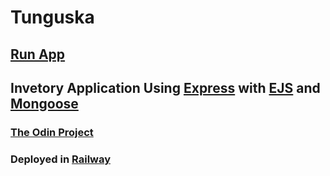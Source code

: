 # Tunguska
## [Run App](https://tunguska-production.up.railway.app/)
## Invetory Application Using [Express](https://expressjs.com/) with [EJS](https://ejs.co/) and [Mongoose](https://mongoosejs.com/)
### [The Odin Project](https://www.theodinproject.com/lessons/nodejs-inventory-application)
### Deployed in [Railway](https://railway.app/)
